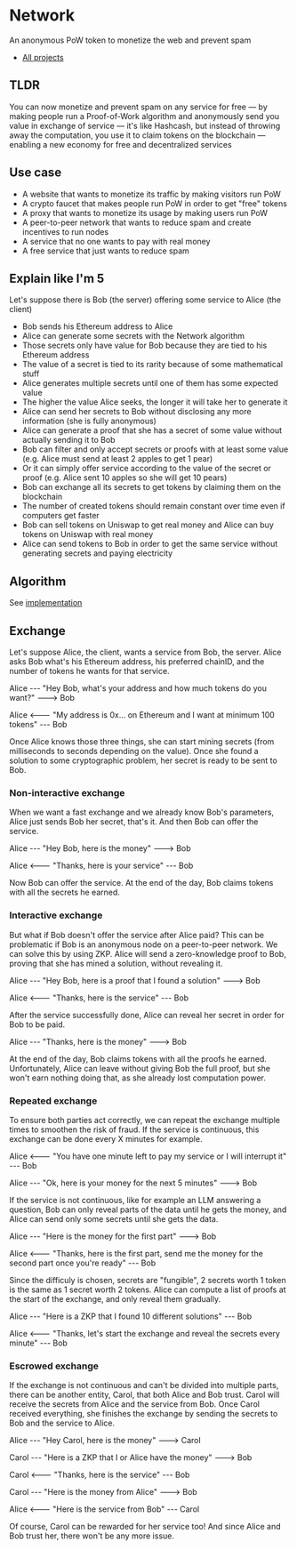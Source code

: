 # Network

An anonymous PoW token to monetize the web and prevent spam

- [All projects](https://github.com/stars/hazae41/lists/network)

## TLDR

You can now monetize and prevent spam on any service for free — by making people run a Proof-of-Work algorithm and anonymously send you value in exchange of service — it's like Hashcash, but instead of throwing away the computation, you use it to claim tokens on the blockchain — enabling a new economy for free and decentralized services

## Use case

- A website that wants to monetize its traffic by making visitors run PoW
- A crypto faucet that makes people run PoW in order to get "free" tokens
- A proxy that wants to monetize its usage by making users run PoW
- A peer-to-peer network that wants to reduce spam and create incentives to run nodes
- A service that no one wants to pay with real money
- A free service that just wants to reduce spam

## Explain like I'm 5

Let's suppose there is Bob (the server) offering some service to Alice (the client)

- Bob sends his Ethereum address to Alice
- Alice can generate some secrets with the Network algorithm
- Those secrets only have value for Bob because they are tied to his Ethereum address
- The value of a secret is tied to its rarity because of some mathematical stuff
- Alice generates multiple secrets until one of them has some expected value
- The higher the value Alice seeks, the longer it will take her to generate it
- Alice can send her secrets to Bob without disclosing any more information (she is fully anonymous)
- Alice can generate a proof that she has a secret of some value without actually sending it to Bob
- Bob can filter and only accept secrets or proofs with at least some value (e.g. Alice must send at least 2 apples to get 1 pear)
- Or it can simply offer service according to the value of the secret or proof (e.g. Alice sent 10 apples so she will get 10 pears)
- Bob can exchange all its secrets to get tokens by claiming them on the blockchain
- The number of created tokens should remain constant over time even if computers get faster
- Bob can sell tokens on Uniswap to get real money and Alice can buy tokens on Uniswap with real money
- Alice can send tokens to Bob in order to get the same service without generating secrets and paying electricity

## Algorithm

See [implementation](https://github.com/hazae41/network-contracts)

## Exchange

Let's suppose Alice, the client, wants a service from Bob, the server. Alice asks Bob what's his Ethereum address, his preferred chainID, and the number of tokens he wants for that service.

Alice --- "Hey Bob, what's your address and how much tokens do you want?" ---> Bob

Alice <--- "My address is 0x... on Ethereum and I want at minimum 100 tokens" --- Bob

Once Alice knows those three things, she can start mining secrets (from milliseconds to seconds depending on the value). Once she found a solution to some cryptographic problem, her secret is ready to be sent to Bob.

### Non-interactive exchange

When we want a fast exchange and we already know Bob's parameters, Alice just sends Bob her secret, that's it. And then Bob can offer the service.

Alice --- "Hey Bob, here is the money" ---> Bob

Alice <--- "Thanks, here is your service" --- Bob

Now Bob can offer the service. At the end of the day, Bob claims tokens with all the secrets he earned.

### Interactive exchange

But what if Bob doesn't offer the service after Alice paid? This can be problematic if Bob is an anonymous node on a peer-to-peer network. We can solve this by using ZKP. Alice will send a zero-knowledge proof to Bob, proving that she has mined a solution, without revealing it.

Alice --- "Hey Bob, here is a proof that I found a solution" ---> Bob

Alice <--- "Thanks, here is the service" --- Bob

After the service successfully done, Alice can reveal her secret in order for Bob to be paid.

Alice --- "Thanks, here is the money" ---> Bob

At the end of the day, Bob claims tokens with all the proofs he earned. Unfortunately, Alice can leave without giving Bob the full proof, but she won't earn nothing doing that, as she already lost computation power.

### Repeated exchange

To ensure both parties act correctly, we can repeat the exchange multiple times to smoothen the risk of fraud. If the service is continuous, this exchange can be done every X minutes for example.

Alice <--- "You have one minute left to pay my service or I will interrupt it" --- Bob

Alice --- "Ok, here is your money for the next 5 minutes" ---> Bob

If the service is not continuous, like for example an LLM answering a question, Bob can only reveal parts of the data until he gets the money, and Alice can send only some secrets until she gets the data. 

Alice --- "Here is the money for the first part" ---> Bob

Alice <--- "Thanks, here is the first part, send me the money for the second part once you're ready" --- Bob

Since the difficuly is chosen, secrets are "fungible", 2 secrets worth 1 token is the same as 1 secret worth 2 tokens. Alice can compute a list of proofs at the start of the exchange, and only reveal them gradually.

Alice --- "Here is a ZKP that I found 10 different solutions" --- Bob

Alice <--- "Thanks, let's start the exchange and reveal the secrets every minute" --- Bob

### Escrowed exchange

If the exchange is not continuous and can't be divided into multiple parts, there can be another entity, Carol, that both Alice and Bob trust. Carol will receive the secrets from Alice and the service from Bob. Once Carol received everything, she finishes the exchange by sending the secrets to Bob and the service to Alice.

Alice --- "Hey Carol, here is the money" ---> Carol

Carol --- "Here is a ZKP that I or Alice have the money" ---> Bob

Carol <--- "Thanks, here is the service" --- Bob

Carol --- "Here is the money from Alice" ---> Bob

Alice <--- "Here is the service from Bob" --- Carol

Of course, Carol can be rewarded for her service too! And since Alice and Bob trust her, there won't be any more issue.




